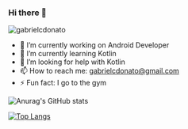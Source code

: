 ### Hi there 👋

<img src="https://komarev.com/ghpvc/?username=SEUUSUARIO&color=green" alt="gabrielcdonato" /> 

- 🔭 I’m currently working on Android Developer
- 🌱 I’m currently learning Kotlin
- 🤔 I’m looking for help with Kotlin
- 📫 How to reach me: gabrielcdonato@gmail.com
- ⚡ Fun fact: I go to the gym

![Anurag's GitHub stats](https://github-readme-stats.vercel.app/api?username=gabrielcdonato&theme=tokyonight&show_icons=true)

[![Top Langs](https://github-readme-stats.vercel.app/api/top-langs/?username=gabrielcdonato)](https://github.com/anuraghazra/github-readme-stats)





  
    
